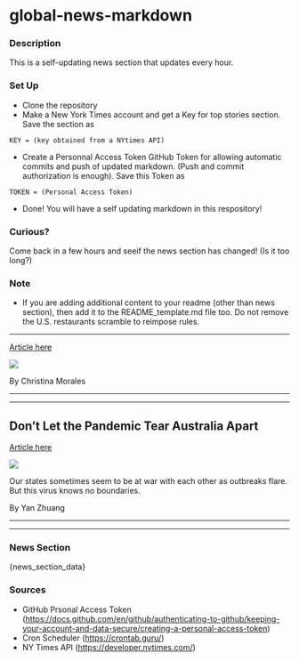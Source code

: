 # global-news-markdown

### Description 
This is a self-updating news section that updates every hour.

### Set Up 
* Clone the repository
* Make a New York Times account and get a Key for top stories section. Save the section as 
 ```
 KEY = (key obtained from a NYtimes API)
 ```
*  Create a Personnal Access Token GitHub Token for allowing automatic commits and push of updated markdown. (Push and commit authorization is enough). Save this Token as 
```
TOKEN = (Personal Access Token)
```
* Done! You will have a self updating markdown in this respository!

### Curious?
Come back in a few hours and seeif the news section has changed! (Is it too long?)

### Note
* If you are adding additional content to your readme (other than news section), then add it to the README_template.md file too. Do not remove the U.S. restaurants scramble to reimpose rules.
--------------------------------------------

[Article here](https://www.nytimes.com/2021/07/30/world/us-restaurants-scramble-to-reimpose-rules.html)

[![](https://static01.nyt.com/images/2021/07/29/lens/29virus-briefing-restaurants-rules1/merlin_185407377_0255b96c-c9c2-49a2-b2dd-92936dc043e0-superJumbo.jpg)](https://www.nytimes.com/2021/07/30/world/us-restaurants-scramble-to-reimpose-rules.html)

By Christina Morales

* * *

* * *

Don’t Let the Pandemic Tear Australia Apart
-------------------------------------------

[Article here](https://www.nytimes.com/2021/07/30/world/australia/dont-let-the-pandemic-tear-australia-apart.html)

[![](https://static01.nyt.com/images/2021/07/30/world/30australialetter218-NL/merlin_190826571_69a1a18a-b59c-4a87-a188-26006ce51ce9-superJumbo.jpg)](https://www.nytimes.com/2021/07/30/world/australia/dont-let-the-pandemic-tear-australia-apart.html)

Our states sometimes seem to be at war with each other as outbreaks flare. But this virus knows no boundaries.

By Yan Zhuang

* * *

* * *

### News Section 
{news_section_data}


### Sources 
* GitHub Prsonal Access Token (https://docs.github.com/en/github/authenticating-to-github/keeping-your-account-and-data-secure/creating-a-personal-access-token)
* Cron Scheduler (https://crontab.guru/)
* NY Times API (https://developer.nytimes.com/)
